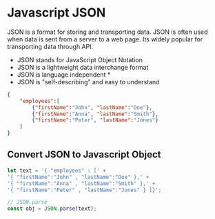 # Javascript JSON

JSON is a format for storing and transporting data. JSON is often used when data is sent from a server to a web page. Its widely popular for transporting data through API.

- JSON stands for JavaScript Object Notation
- JSON is a lightweight data interchange format
- JSON is language independent *
- JSON is "self-describing" and easy to understand

```json
{
    "employees":[
        {"firstName":"John", "lastName":"Doe"},
        {"firstName":"Anna", "lastName":"Smith"},
        {"firstName":"Peter", "lastName":"Jones"}
    ]
}
```

## Convert JSON to Javascript Object

```js
let text = '{ "employees" : [' +
'{ "firstName":"John" , "lastName":"Doe" },' +
'{ "firstName":"Anna" , "lastName":"Smith" },' +
'{ "firstName":"Peter" , "lastName":"Jones" } ]}';

// JSON.parse
const obj = JSON.parse(text);
```


